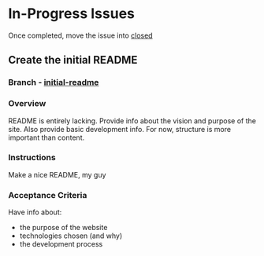 # In-Progress Issues

Once completed, move the issue into [closed](./closed.md)

## Create the initial README

### Branch - [initial-readme](https://git.sr.ht/~jamesaorson/reformer/tree/initial-readme)

### Overview

README is entirely lacking. Provide info about the vision and purpose of the site. Also provide basic development info. For now, structure is more important than content.

### Instructions

Make a nice README, my guy

### Acceptance Criteria

Have info about:

- the purpose of the website
- technologies chosen (and why)
- the development process
